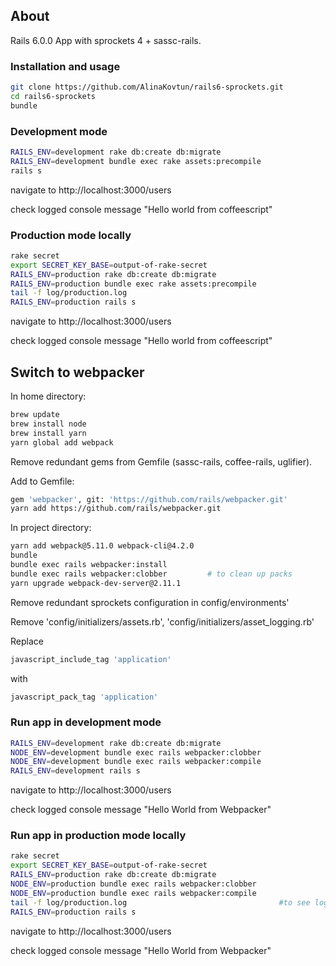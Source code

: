 ## About
Rails 6.0.0 App with sprockets 4 + sassc-rails. 


### Installation and usage

```bash
git clone https://github.com/AlinaKovtun/rails6-sprockets.git
cd rails6-sprockets
bundle
```

### Development mode
```bash
RAILS_ENV=development rake db:create db:migrate
RAILS_ENV=development bundle exec rake assets:precompile
rails s
```
navigate to http://localhost:3000/users 

check logged console message "Hello world from coffeescript" 



### Production mode locally
```bash
rake secret
export SECRET_KEY_BASE=output-of-rake-secret
RAILS_ENV=production rake db:create db:migrate
RAILS_ENV=production bundle exec rake assets:precompile
tail -f log/production.log
RAILS_ENV=production rails s
```
navigate to http://localhost:3000/users 

check logged console message "Hello world from coffeescript" 


## Switch to webpacker
In home directory:
```bash
brew update
brew install node
brew install yarn
yarn global add webpack    
```
Remove redundant gems from Gemfile (sassc-rails, coffee-rails, uglifier).

Add to Gemfile:
```bash
gem 'webpacker', git: 'https://github.com/rails/webpacker.git'
yarn add https://github.com/rails/webpacker.git
```
In project directory:
```bash
yarn add webpack@5.11.0 webpack-cli@4.2.0
bundle
bundle exec rails webpacker:install
bundle exec rails webpacker:clobber         # to clean up packs
yarn upgrade webpack-dev-server@2.11.1
```
Remove redundant sprockets configuration in config/environments'

Remove 'config/initializers/assets.rb', 'config/initializers/asset_logging.rb'

Replace 
```ruby
javascript_include_tag 'application'
```
with
```ruby
javascript_pack_tag 'application'
```

### Run app in development mode
```bash
RAILS_ENV=development rake db:create db:migrate
NODE_ENV=development bundle exec rails webpacker:clobber
NODE_ENV=development bundle exec rails webpacker:compile
RAILS_ENV=development rails s
```
navigate to http://localhost:3000/users 

check logged console message "Hello World from Webpacker" 


### Run app in production mode locally
```bash
rake secret
export SECRET_KEY_BASE=output-of-rake-secret
RAILS_ENV=production rake db:create db:migrate
NODE_ENV=production bundle exec rails webpacker:clobber
NODE_ENV=production bundle exec rails webpacker:compile
tail -f log/production.log                                  #to see logs
RAILS_ENV=production rails s
```
navigate to http://localhost:3000/users 

check logged console message "Hello World from Webpacker" 
